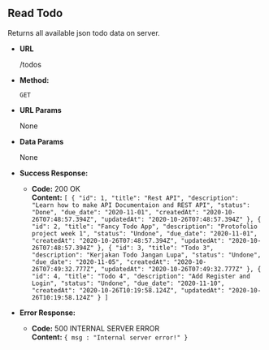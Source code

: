 **Read Todo**
----
  Returns all available json todo data on server.

* **URL**

  /todos

* **Method:**
  
  `GET`
  
*  **URL Params**

   None

* **Data Params**
   
   None

* **Success Response:**

  * **Code:** 200 OK <br />
    **Content:**
    `[
      {
        "id": 1,
        "title": "Rest API",
        "description": "Learn how to make API Documentaion and REST API",
        "status": "Done",
        "due_date": "2020-11-01",
        "createdAt": "2020-10-26T07:48:57.394Z",
        "updatedAt": "2020-10-26T07:48:57.394Z"
      },
      {
        "id": 2,
        "title": "Fancy Todo App",
        "description": "Protofolio project week 1",
        "status": "Undone",
        "due_date": "2020-11-01",
        "createdAt": "2020-10-26T07:48:57.394Z",
        "updatedAt": "2020-10-26T07:48:57.394Z"
      },
      {
        "id": 3,
        "title": "Todo 3",
        "description": "Kerjakan Todo Jangan Lupa",
        "status": "Undone",
        "due_date": "2020-11-05",
        "createdAt": "2020-10-26T07:49:32.777Z",
        "updatedAt": "2020-10-26T07:49:32.777Z"
      },
      {
        "id": 4,
        "title": "Todo 4",
        "description": "Add Register and Login",
        "status": "Undone",
        "due_date": "2020-11-10",
        "createdAt": "2020-10-26T10:19:58.124Z",
        "updatedAt": "2020-10-26T10:19:58.124Z"
      }
    ]`
 
* **Error Response:**

  * **Code:** 500 INTERNAL SERVER ERROR <br />
    **Content:** `{ msg : "Internal server error!" }`